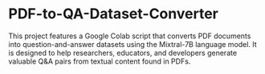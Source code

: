 # PDF-to-QA-Dataset-Converter
This project features a Google Colab script that converts PDF documents into question-and-answer datasets using the Mixtral-7B language model. It is designed to help researchers, educators, and developers generate valuable Q&amp;A pairs from textual content found in PDFs.
